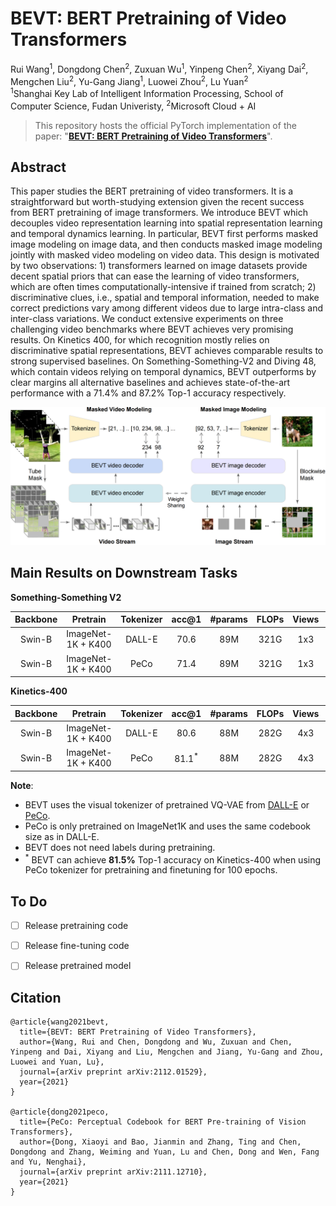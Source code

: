 # BEVT: BERT Pretraining of Video Transformers

Rui Wang<sup>1</sup>, Dongdong Chen<sup>2</sup>, Zuxuan Wu<sup>1</sup>, Yinpeng Chen<sup>2</sup>, Xiyang Dai<sup>2</sup>, Mengchen Liu<sup>2</sup>, Yu-Gang Jiang<sup>1</sup>, Luowei Zhou<sup>2</sup>, Lu Yuan<sup>2</sup> <br>
<sup>1</sup>Shanghai Key Lab of Intelligent Information Processing, School of Computer Science, Fudan Univeristy, <sup>2</sup>Microsoft Cloud + AI

> This repository hosts the official PyTorch implementation of the paper: "[**BEVT: BERT Pretraining of Video Transformers**](https://arxiv.org/abs/2112.01529)".

## Abstract

This paper studies the BERT pretraining of video transformers. It is a straightforward but worth-studying extension given the recent success from BERT pretraining of image transformers. We introduce BEVT which decouples video representation learning into spatial representation learning and temporal dynamics learning. In particular, BEVT first performs masked image modeling on image data, and then conducts masked image modeling jointly with masked video modeling on video data. This design is motivated by two observations: 1) transformers learned on image datasets provide decent spatial priors that can ease the learning of video transformers, which are often times computationally-intensive if trained from scratch; 2) discriminative clues, i.e., spatial and temporal information, needed to make correct predictions vary among different videos  due to large intra-class and inter-class variations. We conduct extensive experiments on three challenging video benchmarks where BEVT achieves very promising results. On Kinetics 400, for which recognition mostly relies on discriminative spatial representations, BEVT achieves comparable results to strong supervised baselines. On Something-Something-V2 and Diving 48, which contain videos relying on temporal dynamics, BEVT outperforms by clear margins all alternative baselines and achieves state-of-the-art performance with a 71.4% and 87.2% Top-1 accuracy respectively.



<img src="assets/bevt_framework.png">



## Main Results on Downstream Tasks

**Something-Something V2**

| Backbone |  Pretrain   | Tokenizer | acc@1 | #params | FLOPs | Views | config | model |
| :---: | :---: | :---: | :---: | :---: | :---: | :---: | :---: | :---: |
|  Swin-B  | ImageNet-1K + K400 |  DALL-E   |  70.6  |   89M   |  321G  |  1x3  |  ToDo  | ToDo |
|  Swin-B  | ImageNet-1K + K400 |  PeCo     |  71.4  |   89M   |  321G  |  1x3  |  ToDo  | ToDo |


**Kinetics-400**

| Backbone |  Pretrain   | Tokenizer | acc@1 | #params | FLOPs | Views | config | model |
| :---: | :---: | :---: | :---: | :---: | :---: | :---: | :---: | :---: |
|  Swin-B  | ImageNet-1K + K400 |  DALL-E   |  80.6  |   88M   |  282G  |  4x3  |  ToDo  | ToDo |
|  Swin-B  | ImageNet-1K + K400 |  PeCo     |  81.1<sup>*</sup>  |   88M   |  282G  |  4x3  |  ToDo  | ToDo |

**Note**:

- BEVT uses the visual tokenizer of pretrained VQ-VAE from [DALL-E](https://arxiv.org/abs/2102.12092) or [PeCo](https://arxiv.org/abs/2111.12710).
- PeCo is only pretrained on ImageNet1K and uses the same codebook size as in DALL-E.
- BEVT does not need labels during pretraining.
- <sup>*</sup> BEVT can achieve **81.5%** Top-1 accuracy on Kinetics-400 when using PeCo tokenizer for pretraining and finetuning for 100 epochs.  


## To Do
- [ ] Release pretraining code
- [ ] Release fine-tuning code  
- [ ] Release pretrained model


## Citation

```
@article{wang2021bevt,
  title={BEVT: BERT Pretraining of Video Transformers},
  author={Wang, Rui and Chen, Dongdong and Wu, Zuxuan and Chen, Yinpeng and Dai, Xiyang and Liu, Mengchen and Jiang, Yu-Gang and Zhou, Luowei and Yuan, Lu},
  journal={arXiv preprint arXiv:2112.01529},
  year={2021}
}

@article{dong2021peco,
  title={PeCo: Perceptual Codebook for BERT Pre-training of Vision Transformers},
  author={Dong, Xiaoyi and Bao, Jianmin and Zhang, Ting and Chen, Dongdong and Zhang, Weiming and Yuan, Lu and Chen, Dong and Wen, Fang and Yu, Nenghai},
  journal={arXiv preprint arXiv:2111.12710},
  year={2021}
}
```
